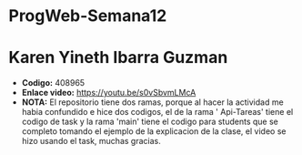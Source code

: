 # ProgWeb-Semana12
# Karen Yineth Ibarra Guzman 
  * **Codigo:**  408965
  * **Enlace video:** https://youtu.be/s0vSbvmLMcA
  * **NOTA:** El repositorio tiene dos ramas, porque al hacer la actividad me habia confundido e hice dos codigos, el de la rama ' Api-Tareas' tiene el codigo de task y la rama 'main' tiene el codigo para students que se completo tomando el ejemplo de la explicacion de la clase, el video se hizo usando el task, muchas gracias.
